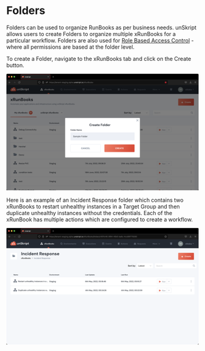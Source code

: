 # Folders

Folders can be used to organize RunBooks as per business needs. unSkript allows users to create Folders to organize multiple xRunBooks for a particular workflow.  Folders are also used for [Role Based Access Control](../../guides/role-based-access-control/) -where all permissions are based at the folder level.



To create a Folder, navigate to the xRunBooks tab and click on the Create button.

![](<../../.gitbook/assets/Screenshot 2022-08-02 at 5.55.42 PM.png>)

Here is an example of an Incident Response folder which contains two xRunBooks to restart unhealthy instances in a Target Group and then duplicate unhealthy instances without the credentials. Each of the xRunBook has multiple actions which are configured to create a workflow.

![](<../../.gitbook/assets/Screenshot 2022-08-02 at 6.02.25 PM.png>)
